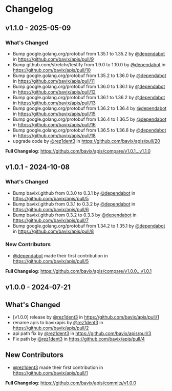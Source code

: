 # Changelog

## v1.1.0 - 2025-05-09

### What's Changed

* Bump google.golang.org/protobuf from 1.35.1 to 1.35.2 by [@dependabot](https://github.com/dependabot) in https://github.com/bavix/apis/pull/9
* Bump github.com/stretchr/testify from 1.9.0 to 1.10.0 by [@dependabot](https://github.com/dependabot) in https://github.com/bavix/apis/pull/10
* Bump google.golang.org/protobuf from 1.35.2 to 1.36.0 by [@dependabot](https://github.com/dependabot) in https://github.com/bavix/apis/pull/11
* Bump google.golang.org/protobuf from 1.36.0 to 1.36.1 by [@dependabot](https://github.com/dependabot) in https://github.com/bavix/apis/pull/12
* Bump google.golang.org/protobuf from 1.36.1 to 1.36.2 by [@dependabot](https://github.com/dependabot) in https://github.com/bavix/apis/pull/13
* Bump google.golang.org/protobuf from 1.36.2 to 1.36.4 by [@dependabot](https://github.com/dependabot) in https://github.com/bavix/apis/pull/15
* Bump google.golang.org/protobuf from 1.36.4 to 1.36.5 by [@dependabot](https://github.com/dependabot) in https://github.com/bavix/apis/pull/16
* Bump google.golang.org/protobuf from 1.36.5 to 1.36.6 by [@dependabot](https://github.com/dependabot) in https://github.com/bavix/apis/pull/18
* upgrade code by [@rez1dent3](https://github.com/rez1dent3) in https://github.com/bavix/apis/pull/20

**Full Changelog**: https://github.com/bavix/apis/compare/v1.0.1...v1.1.0

## v1.0.1 - 2024-10-08

### What's Changed

* Bump bavix/.github from 0.3.0 to 0.3.1 by [@dependabot](https://github.com/dependabot) in https://github.com/bavix/apis/pull/5
* Bump bavix/.github from 0.3.1 to 0.3.2 by [@dependabot](https://github.com/dependabot) in https://github.com/bavix/apis/pull/6
* Bump bavix/.github from 0.3.2 to 0.3.3 by [@dependabot](https://github.com/dependabot) in https://github.com/bavix/apis/pull/7
* Bump google.golang.org/protobuf from 1.34.2 to 1.35.1 by [@dependabot](https://github.com/dependabot) in https://github.com/bavix/apis/pull/8

### New Contributors

* [@dependabot](https://github.com/dependabot) made their first contribution in https://github.com/bavix/apis/pull/5

**Full Changelog**: https://github.com/bavix/apis/compare/v1.0.0...v1.0.1

## v1.0.0 - 2024-07-21

## What's Changed

* [v1.0.0] release by [@rez1dent3](https://github.com/rez1dent3) in https://github.com/bavix/apis/pull/1
* rename apis to bavixapis by [@rez1dent3](https://github.com/rez1dent3) in https://github.com/bavix/apis/pull/2
* api path fix by [@rez1dent3](https://github.com/rez1dent3) in https://github.com/bavix/apis/pull/3
* Fix path by [@rez1dent3](https://github.com/rez1dent3) in https://github.com/bavix/apis/pull/4

## New Contributors

* [@rez1dent3](https://github.com/rez1dent3) made their first contribution in https://github.com/bavix/apis/pull/1

**Full Changelog**: https://github.com/bavix/apis/commits/v1.0.0
